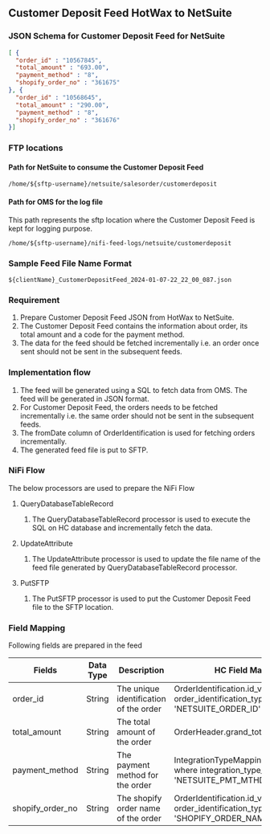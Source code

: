 ## Customer Deposit Feed HotWax to NetSuite

### JSON Schema for Customer Deposit Feed for NetSuite
```json
[ {
  "order_id" : "10567845",
  "total_amount" : "693.00",
  "payment_method" : "8",
  "shopify_order_no" : "361675"
}, {
  "order_id" : "10568645",
  "total_amount" : "290.00",
  "payment_method" : "8",
  "shopify_order_no" : "361676"
}]
```

### FTP locations
#### Path for NetSuite to consume the Customer Deposit Feed
```text
/home/${sftp-username}/netsuite/salesorder/customerdeposit
```

#### Path for OMS for the log file 

This path represents the sftp location where the Customer Deposit Feed is kept for logging purpose.
```text
/home/${sftp-username}/nifi-feed-logs/netsuite/customerdeposit
```

### Sample Feed File Name Format
```text
${clientName}_CustomerDepositFeed_2024-01-07-22_22_00_087.json
```

### Requirement
1. Prepare Customer Deposit Feed JSON from HotWax to NetSuite.
2. The Customer Deposit Feed contains the information about order, its total amount and a code for the payment method.
3. The data for the feed should be fetched incrementally i.e. an order once sent should not be sent in the subsequent feeds.

### Implementation flow
1. The feed will be generated using a SQL to fetch data from OMS. The feed will be generated in JSON format.
2. For Customer Deposit Feed, the orders needs to be fetched incrementally i.e. the same order should not be sent in the subsequent feeds.
3. The fromDate column of OrderIdentification is used for fetching orders incrementally.
4. The generated feed file is put to SFTP.

### NiFi Flow
The below processors are used to prepare the NiFi Flow

1. QueryDatabaseTableRecord
    1. The QueryDatabaseTableRecord processor is used to execute the SQL on HC database and incrementally fetch the data.

2. UpdateAttribute
    1. The UpdateAttribute processor is used to update the file name of the feed file generated by QueryDatabaseTableRecord processor.

3. PutSFTP
    1. The PutSFTP processor is used to put the Customer Deposit Feed file to the SFTP location.

### Field Mapping
Following fields are prepared in the feed

| Fields           | Data Type | Description                            | HC Field Mapping                                                                                                        |
|------------------|-----------|----------------------------------------|-------------------------------------------------------------------------------------------------------------------------|
| order_id         | String    | The unique identification of the order | OrderIdentification.id_value where order_identification_type_id = 'NETSUITE_ORDER_ID'                                   |
| total_amount     | String    | The total amount of the order          | OrderHeader.grand_total                                                                                                 |
| payment_method   | String    | The payment method for the order       | IntegrationTypeMapping.mapping_value where integration_type_id = 'NETSUITE_PMT_MTHD'                                    |
| shopify_order_no | String    | The shopify order name of the order    | OrderIdentification.id_value where order_identification_type_id = 'SHOPIFY_ORDER_NAME'|